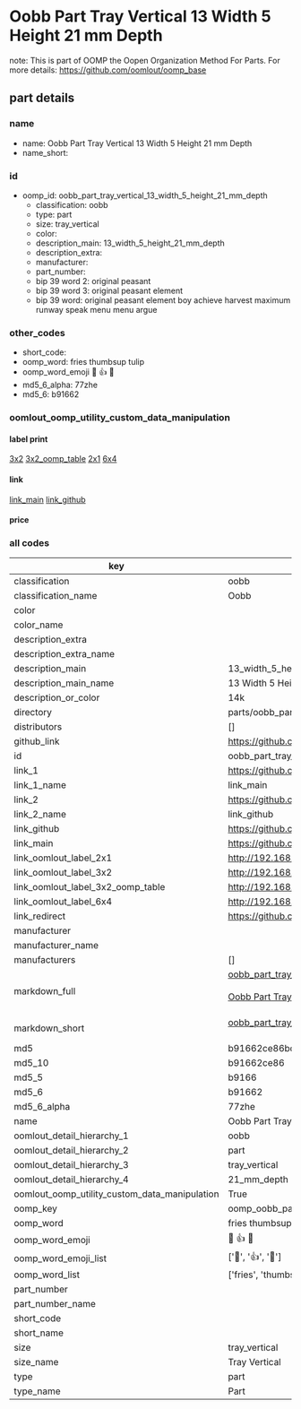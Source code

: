 # Oobb Part Tray Vertical 13 Width 5 Height 21 mm Depth  

note: This is part of OOMP the Oopen Organization Method For Parts. For more details: https://github.com/oomlout/oomp_base

##  part details
  







### name
* name: Oobb Part Tray Vertical 13 Width 5 Height 21 mm Depth
* name_short: 
### id
* oomp_id: oobb_part_tray_vertical_13_width_5_height_21_mm_depth
  * classification: oobb
  * type: part
  * size: tray_vertical
  * color: 
  * description_main: 13_width_5_height_21_mm_depth
  * description_extra: 
  * manufacturer: 
  * part_number: 
  * bip 39 word 2: original peasant
  * bip 39 word 3: original peasant element
  * bip 39 word: original peasant element boy achieve harvest maximum runway speak menu menu argue

### other_codes
* short_code: 
* oomp_word: fries thumbsup tulip
* oomp_word_emoji :fries: :thumbsup: :tulip:
* md5_6_alpha: 77zhe
* md5_6: b91662






### oomlout_oomp_utility_custom_data_manipulation
#### label print
[3x2](http://192.168.1.245:1112/?label=oomp%2077zhe)
[3x2_oomp_table](http://192.168.1.108:1112/?label=oomp%2077zhe)
[2x1](http://192.168.1.242:1112/?label=oomp%2077zhe)
[6x4](http://192.168.1.55:1112/?label=oomp%2077zhe)    

#### link

[link_main](https://github.com/oomlout/oomlout_oomp_version_1_messy/tree/main/parts/oobb_part_tray_vertical_13_width_5_height_21_mm_depth) [link_github](https://github.com/oomlout/oomlout_oomp_version_1_messy/tree/main/parts/oobb_part_tray_vertical_13_width_5_height_21_mm_depth)                             

#### price







### all codes 
| key | value |  
| --- | --- |  
| classification | oobb |  
| classification_name | Oobb |  
| color |  |  
| color_name |  |  
| description_extra |  |  
| description_extra_name |  |  
| description_main | 13_width_5_height_21_mm_depth |  
| description_main_name | 13 Width 5 Height 21 mm Depth |  
| description_or_color | 14k |  
| directory | parts/oobb_part_tray_vertical_13_width_5_height_21_mm_depth |  
| distributors | [] |  
| github_link | https://github.com/oomlout/oomlout_oomp_part_src/tree/main/parts/oobb_part_tray_vertical_13_width_5_height_21_mm_depth |  
| id | oobb_part_tray_vertical_13_width_5_height_21_mm_depth |  
| link_1 | https://github.com/oomlout/oomlout_oomp_version_1_messy/tree/main/parts/oobb_part_tray_vertical_13_width_5_height_21_mm_depth |  
| link_1_name | link_main |  
| link_2 | https://github.com/oomlout/oomlout_oomp_version_1_messy/tree/main/parts/oobb_part_tray_vertical_13_width_5_height_21_mm_depth |  
| link_2_name | link_github |  
| link_github | https://github.com/oomlout/oomlout_oomp_version_1_messy/tree/main/parts/oobb_part_tray_vertical_13_width_5_height_21_mm_depth |  
| link_main | https://github.com/oomlout/oomlout_oomp_version_1_messy/tree/main/parts/oobb_part_tray_vertical_13_width_5_height_21_mm_depth |  
| link_oomlout_label_2x1 | http://192.168.1.242:1112/?label=oomp%2077zhe |  
| link_oomlout_label_3x2 | http://192.168.1.245:1112/?label=oomp%2077zhe |  
| link_oomlout_label_3x2_oomp_table | http://192.168.1.108:1112/?label=oomp%2077zhe |  
| link_oomlout_label_6x4 | http://192.168.1.55:1112/?label=oomp%2077zhe |  
| link_redirect | https://github.com/oomlout/oomlout_oomp_version_1_messy/tree/main/parts/oobb_part_tray_vertical_13_width_5_height_21_mm_depth |  
| manufacturer |  |  
| manufacturer_name |  |  
| manufacturers | [] |  
| markdown_full | [oobb_part_tray_vertical_13_width_5_height_21_mm_depth](none)<br>[](none)<br>[Oobb Part Tray Vertical 13 Width 5 Height 21 Mm Depth](none)<br><br> |  
| markdown_short | [oobb_part_tray_vertical_13_width_5_height_21_mm_depth](none)<br><br> |  
| md5 | b91662ce86bd712da580e1aa8f688ce5 |  
| md5_10 | b91662ce86 |  
| md5_5 | b9166 |  
| md5_6 | b91662 |  
| md5_6_alpha | 77zhe |  
| name | Oobb Part Tray Vertical 13 Width 5 Height 21 mm Depth |  
| oomlout_detail_hierarchy_1 | oobb |  
| oomlout_detail_hierarchy_2 | part |  
| oomlout_detail_hierarchy_3 | tray_vertical |  
| oomlout_detail_hierarchy_4 | 21_mm_depth |  
| oomlout_oomp_utility_custom_data_manipulation | True |  
| oomp_key | oomp_oobb_part_tray_vertical_13_width_5_height_21_mm_depth |  
| oomp_word | fries thumbsup tulip |  
| oomp_word_emoji | :fries: :thumbsup: :tulip: |  
| oomp_word_emoji_list | [':fries:', ':thumbsup:', ':tulip:'] |  
| oomp_word_list | ['fries', 'thumbsup', 'tulip'] |  
| part_number |  |  
| part_number_name |  |  
| short_code |  |  
| short_name |  |  
| size | tray_vertical |  
| size_name | Tray Vertical |  
| type | part |  
| type_name | Part |  
